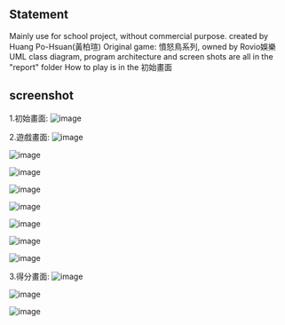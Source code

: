 ## Statement
Mainly use for school project, without commercial purpose.
created by Huang Po-Hsuan(黃柏瑄)
Original game: 憤怒鳥系列, owned by Rovio娛樂
UML class diagram, program architecture and screen shots are all in the "report" folder
How to play is in the 初始畫面

## screenshot
1.初始畫面:
![image](https://github.com/aben20807/pd2-Angrybird/raw/master/report/screenshot/2016-06-19_000503.jpg)

2.遊戲畫面:
![image](https://github.com/aben20807/pd2-Angrybird/raw/master/report/screenshot/2016-06-19_000530.jpg)

![image](https://github.com/aben20807/pd2-Angrybird/raw/master/report/screenshot/2016-06-19_000556.jpg)

![image](https://github.com/aben20807/pd2-Angrybird/raw/master/report/screenshot/2016-06-19_000623.jpg)

![image](https://github.com/aben20807/pd2-Angrybird/raw/master/report/screenshot/2016-06-19_000629.jpg)

![image](https://github.com/aben20807/pd2-Angrybird/raw/master/report/screenshot/2016-06-19_000644.jpg)

![image](https://github.com/aben20807/pd2-Angrybird/raw/master/report/screenshot/2016-06-19_000655.jpg)

![image](https://github.com/aben20807/pd2-Angrybird/raw/master/report/screenshot/2016-06-19_000717.jpg)

![image](https://github.com/aben20807/pd2-Angrybird/raw/master/report/screenshot/2016-06-19_000734.jpg)

3.得分畫面:
![image](https://github.com/aben20807/pd2-Angrybird/raw/master/report/screenshot/2016-06-19_215153.jpg)

![image](https://github.com/aben20807/pd2-Angrybird/raw/master/report/screenshot/2016-06-19_214923.jpg)

![image](https://github.com/aben20807/pd2-Angrybird/raw/master/report/screenshot/2016-06-19_000751.jpg)
